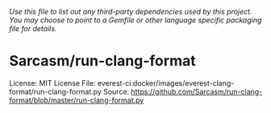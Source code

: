 _Use this file to list out any third-party dependencies used by this project. You may choose to point to a Gemfile or other language specific packaging file for details._

# Sarcasm/run-clang-format

License:    MIT License
File:       everest-ci:docker/images/everest-clang-format/run-clang-format.py
Source:     https://github.com/Sarcasm/run-clang-format/blob/master/run-clang-format.py
